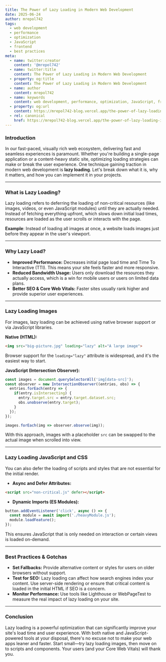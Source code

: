 ```yaml
---
title: The Power of Lazy Loading in Modern Web Development
date: 2025-06-24
author: mrepol742
tags:
  - web development
  - performance
  - optimization
  - JavaScript
  - frontend
  - best practices
meta:
  - name: twitter:creator
    content: '@mrepol742'
  - name: twitter:title
    content: The Power of Lazy Loading in Modern Web Development
  - property: og:title
    content: The Power of Lazy Loading in Modern Web Development
  - name: author
    content: mrepol742
  - name: keywords
    content: web development, performance, optimization, JavaScript, frontend, best practices
  - property: og:url
    content: https://mrepol742-blog.vercel.app/the-power-of-lazy-loading-in-modern-web-development/
  - rel: canonical
    href: https://mrepol742-blog.vercel.app/the-power-of-lazy-loading-in-modern-web-development/
---
```


### Introduction

In our fast-paced, visually rich web ecosystem, delivering fast and seamless experiences is paramount. Whether you're building a single-page application or a content-heavy static site, optimizing loading strategies can make or break the user experience. One technique gaining traction in modern web development is **lazy loading**. Let's break down what it is, why it matters, and how you can implement it in your projects.

---

### What is Lazy Loading?

Lazy loading refers to deferring the loading of non-critical resources (like images, videos, or even JavaScript modules) until they are actually needed. Instead of fetching everything upfront, which slows down initial load times, resources are loaded as the user scrolls or interacts with the page.

**Example**: Instead of loading all images at once, a website loads images just before they appear in the user's viewport.

---

### Why Lazy Load?

- **Improved Performance:** Decreases initial page load time and Time To Interactive (TTI). This means your site feels faster and more responsive.
- **Reduced Bandwidth Usage:** Users only download the resources they actually access, which is a win for mobile users or users on limited data plans.
- **Better SEO & Core Web Vitals:** Faster sites usually rank higher and provide superior user experiences.

---

### Lazy Loading Images

For images, lazy loading can be achieved using native browser support or via JavaScript libraries.

**Native (HTML):**
```html
<img src="big-picture.jpg" loading="lazy" alt="A large image">
```
Browser support for the `loading="lazy"` attribute is widespread, and it's the easiest way to start.

**JavaScript (Intersection Observer):**
```javascript
const images = document.querySelectorAll('img[data-src]');
const observer = new IntersectionObserver((entries, obs) => {
  entries.forEach(entry => {
    if(entry.isIntersecting) {
      entry.target.src = entry.target.dataset.src;
      obs.unobserve(entry.target);
    }
  });
});

images.forEach(img => observer.observe(img));
```
With this approach, images with a placeholder `src` can be swapped to the actual image when scrolled into view.

---

### Lazy Loading JavaScript and CSS

You can also defer the loading of scripts and styles that are not essential for the initial render.

- **Async and Defer Attributes:**
```html
<script src="non-critical.js" defer></script>
```
- **Dynamic Imports (ES Modules):**
```javascript
button.addEventListener('click', async () => {
  const module = await import('./heavyModule.js');
  module.loadFeature();
});
```
This ensures JavaScript that is only needed on interaction or certain views is loaded on-demand.

---

### Best Practices & Gotchas

- **Set Fallbacks:** Provide alternative content or styles for users on older browsers without support.
- **Test for SEO:** Lazy loading can affect how search engines index your content. Use server-side rendering or ensure that critical content is loaded in the initial HTML if SEO is a concern.
- **Monitor Performance:** Use tools like Lighthouse or WebPageTest to measure the real impact of lazy loading on your site.

---

### Conclusion

Lazy loading is a powerful optimization that can significantly improve your site's load time and user experience. With both native and JavaScript-powered tools at your disposal, there's no excuse not to make your web apps leaner and faster. Start small—try lazy loading images, then move on to scripts and components. Your users (and your Core Web Vitals) will thank you.
